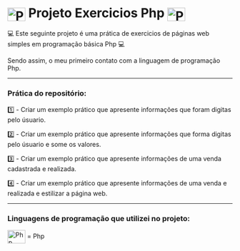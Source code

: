 # <img align="center" alt="Php" height="30" width="40" src="https://cdn.jsdelivr.net/gh/devicons/devicon/icons/php/php-original.svg"> Projeto Exercicios Php <img align="center" alt="Php" height="30" width="40" src="https://cdn.jsdelivr.net/gh/devicons/devicon/icons/php/php-original.svg">

💻 Este seguinte projeto é uma prática de exercicios de páginas web simples em programação básica Php 💻

Sendo assim, o meu primeiro contato com a linguagem de programação Php.

----------------------------------------------------------------------------
### Prática do repositório:

1️⃣ - Criar um exemplo prático que apresente informações que foram digitas pelo úsuario.

2️⃣ - Criar um exemplo prático que apresente informações que forma digitas pelo úsuario e some os valores.

3️⃣ - Criar um exemplo prático que apresente informações de uma venda cadastrada e realizada.

4️⃣ - Criar um exemplo prático que apresente informações de uma venda e realizada e estilizar a página web.

----------------------------------------------------------------------------

### Linguagens de programação que utilizei no projeto: 
<img align="center" alt="Php" height="30" width="40" src="https://cdn.jsdelivr.net/gh/devicons/devicon/icons/php/php-original.svg"> = Php
